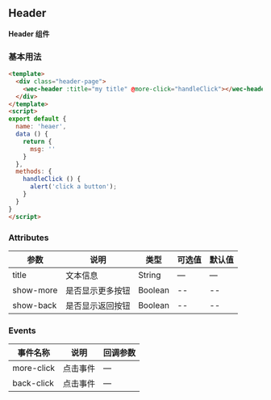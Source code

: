 ## Header
**Header 组件**
### 基本用法
```html
<template>
  <div class="header-page">
    <wec-header :title="my title" @more-click="handleClick"></wec-header>
  </div>
</template>
<script>
export default {
  name: 'heaer',
  data () {
    return {
      msg: ''
    }
  },
  methods: {
    handleClick () {
      alert('click a button');
    }
  }
}
</script>
```
### Attributes
| 参数      | 说明    | 类型      | 可选值       | 默认值   |
|---------- |-------- |---------- |-------------  |-------- |
| title  | 文本信息    | String   | — | — |
|show-more|是否显示更多按钮|Boolean|--|--|
|show-back|是否显示返回按钮|Boolean|--|--|
### Events
| 事件名称      | 说明    | 回调参数      |
|---------- |-------- |---------- |
| more-click  | 点击事件    | — |
| back-click  | 点击事件    | — |